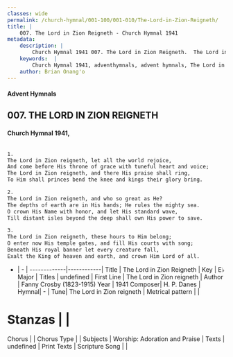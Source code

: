 ```yaml
---
classes: wide
permalink: /church-hymnal/001-100/001-010/The-Lord-in-Zion-Reigneth/
title: |
    007. The Lord in Zion Reigneth - Church Hymnal 1941
metadata:
    description: |
        Church Hymnal 1941 007. The Lord in Zion Reigneth.  The Lord in Zion reigneth, let all the world rejoice, And come before His throne of grace with tuneful heart and voice; The Lord in Zion reigneth, and there His praise shall ring, To Him shall princes bend the knee and kings their glory bring.  
    keywords:  |
        Church Hymnal 1941, adventhymnals, advent hymnals, The Lord in Zion Reigneth, The Lord in Zion reigneth. 
    author: Brian Onang'o
---
```


#### Advent Hymnals
## 007. THE LORD IN ZION REIGNETH
####  Church Hymnal 1941,

```txt

1.
The Lord in Zion reigneth, let all the world rejoice,
And come before His throne of grace with tuneful heart and voice;
The Lord in Zion reigneth, and there His praise shall ring,
To Him shall princes bend the knee and kings their glory bring.

2.
The Lord in Zion reigneth, and who so great as He?
The depths of earth are in His hands; He rules the mighty sea.
O crown His Name with honor, and let His standard wave,
Till distant isles beyond the deep shall own His power to save.

3.
The Lord in Zion reigneth, these hours to Him belong;
O enter now His temple gates, and fill His courts with song;
Beneath His royal banner let every creature fall,
Exalt the King of heaven and earth, and crown Him Lord of all.


```

- |   -  |
-------------|------------|
Title | The Lord in Zion Reigneth |
Key | E♭ Major |
Titles | undefined |
First Line | The Lord in Zion reigneth |
Author | Fanny Crosby (1823-1915)
Year | 1941
Composer| H. P. Danes |
Hymnal|  - |
Tune| The Lord in Zion reigneth |
Metrical pattern | |
# Stanzas |  |
Chorus |  |
Chorus Type |  |
Subjects | Worship: Adoration and Praise |
Texts | undefined |
Print Texts | 
Scripture Song |  |
    
